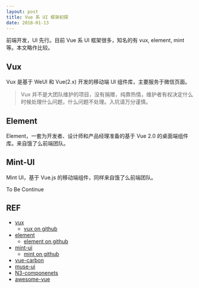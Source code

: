 ```yaml
---
layout: post
title: Vue 系 UI 框架初探
date: 2018-01-13
---
```


前端开发，UI 先行。目前 Vue 系 UI 框架很多，知名的有 vux, element, mint 等。本文略作比较。

## Vux

Vux 是基于 WeUI 和 Vue(2.x) 开发的移动端 UI 组件库，主要服务于微信页面。

> Vux 并不是大团队维护的项目，没有捐赠，纯靠热情，维护者有权决定什么时候处理什么问题，什么问题不处理。入坑请万分谨慎。

## Element

Element，一套为开发者、设计师和产品经理准备的基于 Vue 2.0 的桌面端组件库。来自饿了么前端团队。

## Mint-UI

Mint UI，基于 Vue.js 的移动端组件，同样来自饿了么前端团队。

To Be Continue

## REF

- [vux][vux]
    - [vux on github][vux.github]
- [element][eleme]
    - [element on github][eleme.github]
- [mint-ui][mint]
    - [mint on github][mint.github]
- [vue-carbon][carbon]
- [muse-ui][muse]
- [N3-componenets][n3]
- [awesome-vue][awesome]

[mint.github]: https://github.com/ElemeFE/mint-ui
[mint]: http://mint-ui.github.io/#!/zh-cn
[eleme.github]: https://github.com/ElemeFE/element
[eleme]: http://element-cn.eleme.io/#/zh-CN
[carbon]: https://github.com/myronliu347/vue-carbon
[muse]: https://github.com/museui/muse-ui
[n3]: https://github.com/N3-components/N3-components
[awesome]: https://github.com/vuejs/awesome-vue
[vux]: https://vux.li/#/
[vux.github]: https://github.com/airyland/vux